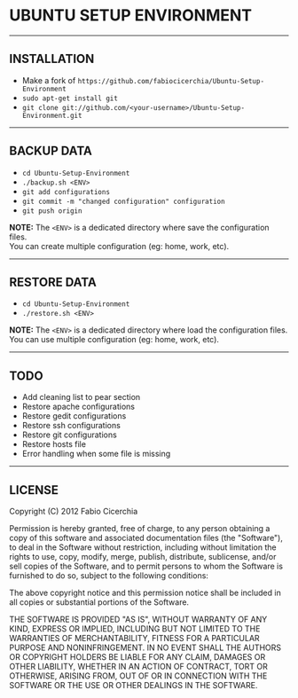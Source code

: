 # UBUNTU SETUP ENVIRONMENT

---

## INSTALLATION
 * Make a fork of `https://github.com/fabiocicerchia/Ubuntu-Setup-Environment`
 * `sudo apt-get install git`
 * `git clone git://github.com/<your-username>/Ubuntu-Setup-Environment.git`

---

## BACKUP DATA
 * `cd Ubuntu-Setup-Environment`
 * `./backup.sh <ENV>`
 * `git add configurations`
 * `git commit -m "changed configuration" configuration`
 * `git push origin`

**NOTE:** The `<ENV>` is a dedicated directory where save the configuration files.  
You can create multiple configuration (eg: home, work, etc).

---

## RESTORE DATA
 * `cd Ubuntu-Setup-Environment`
 * `./restore.sh <ENV>`

**NOTE:** The `<ENV>` is a dedicated directory where load the configuration files.  
You can use multiple configuration (eg: home, work, etc).

---

## TODO
 * Add cleaning list to pear section
 * Restore apache configurations
 * Restore gedit configurations
 * Restore ssh configurations
 * Restore git configurations
 * Restore hosts file
 * Error handling when some file is missing

---

## LICENSE
Copyright (C) 2012 Fabio Cicerchia

Permission is hereby granted, free of charge, to any person obtaining a copy
of this software and associated documentation files (the "Software"), to deal
in the Software without restriction, including without limitation the rights
to use, copy, modify, merge, publish, distribute, sublicense, and/or sell
copies of the Software, and to permit persons to whom the Software is
furnished to do so, subject to the following conditions:

The above copyright notice and this permission notice shall be included in all
copies or substantial portions of the Software.

THE SOFTWARE IS PROVIDED "AS IS", WITHOUT WARRANTY OF ANY KIND, EXPRESS OR
IMPLIED, INCLUDING BUT NOT LIMITED TO THE WARRANTIES OF MERCHANTABILITY,
FITNESS FOR A PARTICULAR PURPOSE AND NONINFRINGEMENT. IN NO EVENT SHALL THE
AUTHORS OR COPYRIGHT HOLDERS BE LIABLE FOR ANY CLAIM, DAMAGES OR OTHER
LIABILITY, WHETHER IN AN ACTION OF CONTRACT, TORT OR OTHERWISE, ARISING FROM,
OUT OF OR IN CONNECTION WITH THE SOFTWARE OR THE USE OR OTHER DEALINGS IN THE
SOFTWARE.
